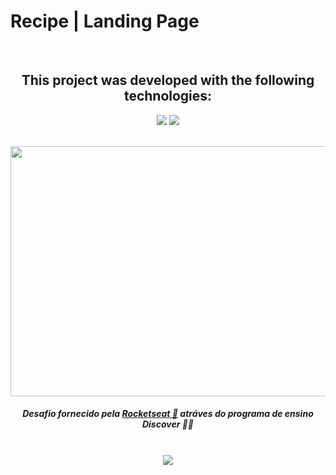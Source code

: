 # Recipe | Landing Page
<div align="center"><br>
  <h2>This project was developed with the following technologies:</h2>
<img src="https://img.shields.io/badge/html5-%23E34F26.svg?style=for-the-badge&logo=html5&logoColor=white"/>
<img src="https://img.shields.io/badge/css3-%231572B6.svg?style=for-the-badge&logo=css3&logoColor=white"/>
  
<br><img src="#" width="800px" height="400px"><br>
  <h5>Desafio fornecido pela <a href="https://www.rocketseat.com.br/" target="_blank">Rocketseat 🚀</a> atráves do programa de ensino Discover 👨‍💻</h5>
<br><img src="http://img.shields.io/static/v1?label=STATUS&message=CONCLUIDO%20COM%20SUCESSO&color=GREEN&style=for-the-badge"/><br>
